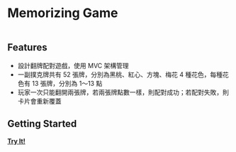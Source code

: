 # Memorizing Game
<img  />

## Features
- 設計翻牌配對遊戲，使用 MVC 架構管理
- 一副撲克牌共有 52 張牌，分別為黑桃、紅心、方塊、梅花 4 種花色，每種花色有 13 張牌，分別為 1～13 點
- 玩家一次只能翻開兩張牌，若兩張牌點數一樣，則配對成功；若配對失敗，則卡片會重新覆蓋

## Getting Started
[**Try It!**](https://pinjunpan.github.io/Memorizing-Game/)